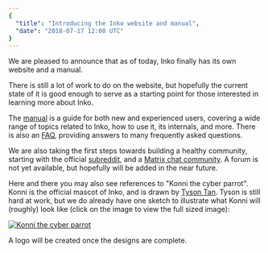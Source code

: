 ```yaml
---
{
  "title": "Introducing the Inko website and manual",
  "date": "2018-07-17 12:00 UTC"
}
---
```

<!-- vale off -->

We are pleased to announce that as of today, Inko finally has its own website
and a manual.

There is still a lot of work to do on the website, but hopefully the current
state of it is good enough to serve as a starting point for those interested in
learning more about Inko.

The [manual](/manual) is a guide for both new and experienced users, covering a
wide range of topics related to Inko, how to use it, its internals, and more.
There is also an [FAQ](/faq), providing answers to many frequently asked
questions.

We are also taking the first steps towards building a healthy community,
starting with the official [subreddit](https://www.reddit.com/r/inko/), and a
[Matrix chat community](https://matrix.to/#/+inko:matrix.org). A forum is not
yet available, but hopefully will be added in the near future.

Here and there you may also see references to "Konni the cyber parrot". Konni is
the official mascot of Inko, and is drawn by [Tyson Tan](https://tysontan.com/).
Tyson is still hard at work, but we do already have one sketch to illustrate
what Konni will (roughly) look like (click on the image to view the full sized
image):

[![Konni the cyber parrot](/images/hello-world/konni-sketch.thumb.jpg)](/images/hello-world/konni-sketch.jpg "View full image")

A logo will be created once the designs are complete.

